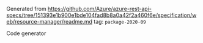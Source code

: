 Generated from https://github.com/Azure/azure-rest-api-specs/tree/151393e1b900e1bde104fad8b8a0a42f2a460f6e/specification/web/resource-manager/readme.md tag: `package-2020-09`

Code generator 


